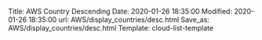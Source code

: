 Title: AWS Country Descending
Date: 2020-01-26 18:35:00
Modified: 2020-01-26 18:35:00
url: AWS/display_countries/desc.html
Save_as: AWS/display_countries/desc.html
Template: cloud-list-template
